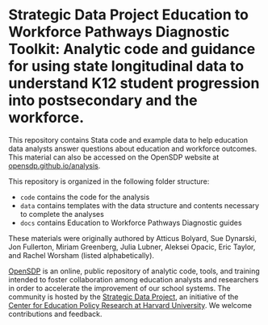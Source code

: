 # Strategic Data Project Education to Workforce Pathways Diagnostic Toolkit: Analytic code and guidance for using state longitudinal data to understand K12 student progression into postsecondary and the workforce. 
This repository contains Stata code and example
data to help education data analysts answer questions about education and workforce outcomes. 
This material can also be accessed on the
OpenSDP website at [opensdp.github.io/analysis](https://opensdp.github.io/analysis).


This repository is organized in the following folder structure:
- `code` contains the code for the analysis 
- `data` contains templates with the data structure and contents necessary to complete the analyses
- `docs` contains Education to Workforce Pathways Diagnostic guides

These materials were originally authored by Atticus Bolyard, Sue Dynarski, Jon Fullerton, Miriam Greenberg, Julia Lubner, Aleksei Opacic, Eric Taylor, and Rachel Worsham (listed alphabetically).

[OpenSDP](https://opensdp.github.io) is an online, public repository of analytic
code, tools, and training intended to foster collaboration among education
analysts and researchers in order to accelerate the improvement of our school
systems. The community is hosted by the
[Strategic Data Project](https://sdp.cepr.harvard.edu), an initiative of the
[Center for Education Policy Research at Harvard University](https://cepr.harvard.edu).
We welcome contributions and feedback.
